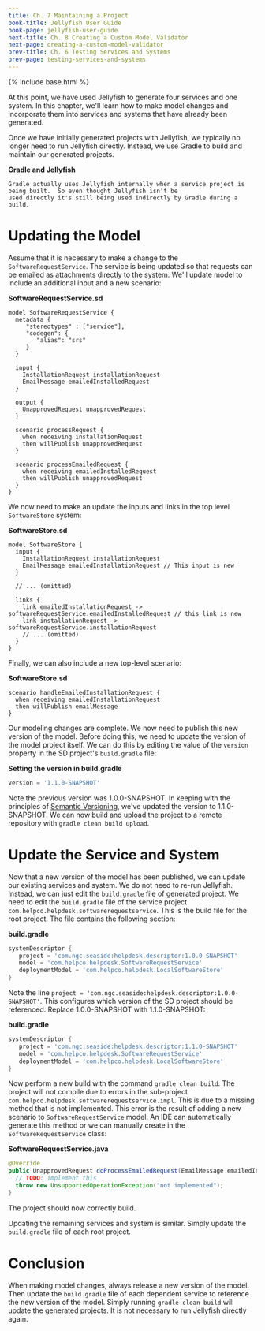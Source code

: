 ```yaml
---
title: Ch. 7 Maintaining a Project
book-title: Jellyfish User Guide
book-page: jellyfish-user-guide
next-title: Ch. 8 Creating a Custom Model Validator
next-page: creating-a-custom-model-validator
prev-title: Ch. 6 Testing Services and Systems
prev-page: testing-services-and-systems
---
```

{% include base.html %}

At this point, we have used Jellyfish to generate four services and one system.  In this chapter, we'll learn how to 
make model changes and incorporate them into services and systems that have already been generated.

Once we have initially generated projects with Jellyfish, we typically no longer need to run Jellyfish directly. 
Instead, we use Gradle to build and maintain our generated projects.

**Gradle and Jellyfish**
```note-info
Gradle actually uses Jellyfish internally when a service project is being built.  So even thought Jellyfish isn't be
used directly it's still being used indirectly by Gradle during a build.
```

# Updating the Model
Assume that it is necessary to make a change to the `SoftwareRequestService`.  The service is being updated so that
requests can be emailed as attachments directly to the system.  We'll update model to include an additional input
and a new scenario:

**SoftwareRequestService.sd**
```
model SoftwareRequestService {
  metadata {
     "stereotypes" : ["service"],
     "codegen": {
     	"alias": "srs"
     }
  }
  
  input {
  	InstallationRequest installationRequest
  	EmailMessage emailedInstalledRequest
  }
  
  output {
  	UnapprovedRequest unapprovedRequest
  }
  
  scenario processRequest {
  	when receiving installationRequest
  	then willPublish unapprovedRequest
  }
  
  scenario processEmailedRequest {
  	when receiving emailedInstalledRequest
  	then willPublish unapprovedRequest
  }
}
```

We now need to make an update the inputs and links in the top level `SoftwareStore` system:

**SoftwareStore.sd**
```
model SoftwareStore {
  input {
  	InstallationRequest installationRequest
  	EmailMessage emailedInstallationRequest // This input is new
  }

  // ... (omitted)

  links {
  	link emailedInstallationRequest -> softwareRequestService.emailedInstalledRequest // this link is new
  	link installationRequest -> softwareRequestService.installationRequest
    // ... (omitted)
  }
}	
```

Finally, we can also include a new top-level scenario:

**SoftwareStore.sd**
```
scenario handleEmailedInstallationRequest {
  when receiving emailedInstallationRequest
  then willPublish emailMessage
}
```

Our modeling changes are complete.  We now need to publish this new version of the model.  Before doing this, we need to
update the version of the model project itself.  We can do this by editing the value of the `version` property in the SD
project's `build.gradle` file:

**Setting the version in build.gradle**
```groovy
version = '1.1.0-SNAPSHOT'
```

Note the previous version was 1.0.0-SNAPSHOT.  In keeping with the principles of
[Semantic Versioning](https://semver.org/), we've updated the version to 1.1.0-SNAPSHOT.  We can now build and upload
the project to a remote repository with `gradle clean build upload`.

# Update the Service and System
Now that a new version of the model has been published, we can update our existing services and system.  We do not need
to re-run Jellyfish.  Instead, we can just edit the `build.gradle` file of generated project.  We need to edit the
`build.gradle` file of the service project `com.helpco.helpdesk.softwarerequestservice`.  This is the build file for
the root project.  The file contains the following section:

**build.gradle**
```groovy
systemDescriptor {
   project = 'com.ngc.seaside:helpdesk.descriptor:1.0.0-SNAPSHOT'
   model = 'com.helpco.helpdesk.SoftwareRequestService'
   deploymentModel = 'com.helpco.helpdesk.LocalSoftwareStore'
}
```

Note the line `project = 'com.ngc.seaside:helpdesk.descriptor:1.0.0-SNAPSHOT'`.  This configures which version of the 
SD project should be referenced.  Replace 1.0.0-SNAPSHOT with 1.1.0-SNAPSHOT:

**build.gradle**
```groovy
systemDescriptor {
   project = 'com.ngc.seaside:helpdesk.descriptor:1.1.0-SNAPSHOT'
   model = 'com.helpco.helpdesk.SoftwareRequestService'
   deploymentModel = 'com.helpco.helpdesk.LocalSoftwareStore'
}
```

Now perform a new build with the command `gradle clean build`.  The project will not compile due to errors in
the sub-project `com.helpco.helpdesk.softwarerequestservice.impl`.  This is due to a missing method that is not 
implemented.  This error is the result of adding a new scenario to `SoftwareRequestService` model.  An IDE can 
automatically generate this method or we can manually create in the `SoftwareRequestService` class:

**SoftwareRequestService.java**
```java
@Override
public UnapprovedRequest doProcessEmailedRequest(EmailMessage emailedInstalledRequest) throws ServiceFaultException {
  // TODO: implement this
  throw new UnsupportedOperationException("not implemented");
}
```

The project should now correctly build.

Updating the remaining services and system is similar.  Simply update the `build.gradle` file of each root project.

# Conclusion
When making model changes, always release a new version of the model.  Then update the `build.gradle` file of each 
dependent service to reference the new version of the model.  Simply running `gradle clean build` will update the 
generated projects.  It is not necessary to run Jellyfish directly again.